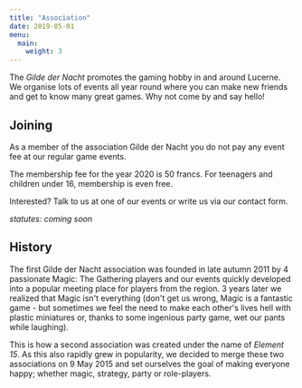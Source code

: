 ```yaml
---
title: "Association"
date: 2019-05-01
menu:
  main:
    weight: 3
---
```


The _Gilde der Nacht_ promotes the gaming hobby in and around Lucerne. We organise lots of events all year round where you can make new friends and get to know many great games. Why not come by and say hello!

## Joining

As a member of the association Gilde der Nacht you do not pay any event fee at our regular game events.

The membership fee for the year 2020 is 50 francs. For teenagers and children under 16, membership is even free.

Interested? Talk to us at one of our events or write us via our contact form.

_statutes: coming soon_

## History

The first Gilde der Nacht association was founded in late autumn 2011 by 4 passionate Magic: The Gathering players and our events quickly developed into a popular meeting place for players from the region. 3 years later we realized that Magic isn't everything (don't get us wrong, Magic is a fantastic game - but sometimes we feel the need to make each other's lives hell with plastic miniatures or, thanks to some ingenious party game, wet our pants while laughing).

This is how a second association was created under the name of  _Element 15_. As this also rapidly grew in popularity, we decided to merge these two associations on 9 May 2015 and set ourselves the goal of making everyone happy; whether magic, strategy, party or role-players.
